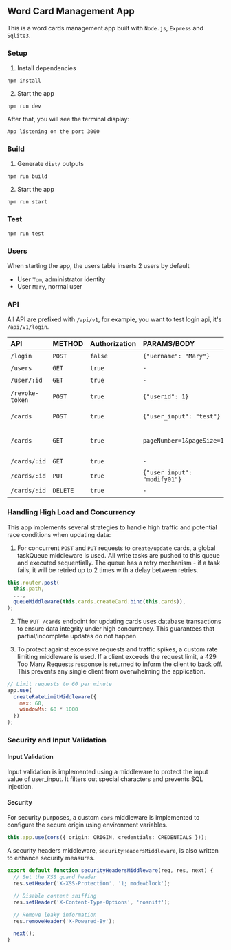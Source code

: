 ## Word Card Management App
This is a word cards management app built with `Node.js`, `Express` and `Sqlite3`.


### Setup

1. Install dependencies

```
npm install
```

2. Start the app

```
npm run dev
```

After that, you will see the terminal display:
```
App listening on the port 3000
```

### Build
1. Generate `dist/` outputs
```
npm run build
```

2. Start the app
```
npm run start
```

### Test
```
npm run test
```

### Users
When starting the app, the users table inserts 2 users by default
- User `Tom`, administrator identity
- User `Mary`, normal user

### API
All API are prefixed with `/api/v1`, for example, you want to test login api, it's `/api/v1/login`.

| API | METHOD | Authorization | PARAMS/BODY | PERMISSION | DESCRIPTION
| :----- | :------ | :----- | :----- |:----- |:----- |
| `/login` | `POST`   | `false` | `{"uername": "Mary"}` | `user`、`admin` | User login
| `/users` | `GET`   | `true` | `-` | `admin` | Get all users
| `/user/:id` | `GET`   | `true` | `-` | `admin`、`user` | Get user by id
| `/revoke-token` | `POST`   | `true` | `{"userid": 1}` | `admin` | Revoke user's token
| `/cards` | `POST`   | `true` | `{"user_input": "test"}` | `admin`、 `user` | Create word card
| `/cards` | `GET`   | `true` | `pageNumber=1&pageSize=10` | `admin`、 `user` | Get cards with pagination
| `/cards/:id` | `GET`   | `true` | `-` | `admin`、 `user` | Get card by id
| `/cards/:id` | `PUT`   | `true` | `{"user_input": "modify01"}` | `admin`、 `user` | Modify card
| `/cards/:id` | `DELETE`   | `true` | `-` | `admin`、 `user` | Delete card

### Handling High Load and Concurrency
This app implements several strategies to handle high traffic and potential race conditions when updating data:
1. For concurrent `POST` and `PUT` requests to `create/update` cards, a global taskQueue middleware is used. All write tasks are pushed to this queue and executed sequentially. The queue has a retry mechanism - if a task fails, it will be retried up to 2 times with a delay between retries.

  ```ts
  this.router.post(
    this.path,
    ...,
    queueMiddleware(this.cards.createCard.bind(this.cards)),
  );
  ```

2. The `PUT /cards` endpoint for updating cards uses database transactions to ensure data integrity under high concurrency. This guarantees that partial/incomplete updates do not happen.

3. To protect against excessive requests and traffic spikes, a custom rate limiting middleware is used.
If a client exceeds the request limit, a 429 Too Many Requests response is returned to inform the client to back off. This prevents any single client from overwhelming the application.
  ```js
  // Limit requests to 60 per minute
  app.use(
    createRateLimitMiddleware({
      max: 60,
      windowMs: 60 * 1000
    })
  );
  ```

### Security and Input Validation

#### Input Validation
Input validation is implemented using a middleware to protect the input value of user_input. It filters out special characters and prevents SQL injection.

#### Security
For security purposes, a custom `cors` middleware is implemented to configure the secure origin using environment variables.
  ```ts
  this.app.use(cors({ origin: ORIGIN, credentials: CREDENTIALS }));
  ```

A security headers middleware, `securityHeadersMiddleware`, is also written to enhance security measures.
  ```ts
  export default function securityHeadersMiddleware(req, res, next) {
    // Set the XSS guard header
    res.setHeader('X-XSS-Protection', '1; mode=block');

    // Disable content sniffing
    res.setHeader('X-Content-Type-Options', 'nosniff');

    // Remove leaky information
    res.removeHeader('X-Powered-By');

    next();
  }
  ```
